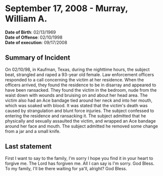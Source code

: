 # September 17, 2008 - Murray, William A.

**Date of Birth**: 02/13/1969<br/>
**Date of Offense**: 02/10/1998<br/>
**Date of execution**: 09/17/2008<br/>

## Summary of Incident
On 02/10/98, in Kaufman, Texas, during the nighttime hours, the subject beat, strangled and raped a 93-year old female. Law enforcement officers responded to a call concerning the victim at her residence. When the officers arrived, they found the residence to be in disarray and appeared to have been ransacked. They found the victim in the bedroom, nude from the waist down with wounds and bruising on and about her head area. The victim also had an Ace bandage tied around her neck and into her mouth, which was soaked with blood. It was stated that the victim's death was caused by strangulation and blunt force injuries. The subject confessed to entering the residence and ransacking it. The subject admitted that he physically and sexually assaulted the victim, and wrapped an Ace bandage around her face and mouth. The subject admitted he removed some change from a jar and a small knife.

## Last statement
First I want to say to the family, I'm sorry I hope you find it in your heart to forgive me. The Lord has forgiven me. All I can say is I'm sorry. God Bless. To my family, I'll be there waiting for ya'll, alright? God Bless.